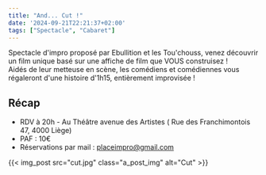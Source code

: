 ```yaml
---
title: "And... Cut !"
date: '2024-09-21T22:21:37+02:00'
tags: ["Spectacle", "Cabaret"]
---
```


Spectacle d'impro proposé par Ebullition et les Tou'chouss, venez découvrir un film unique basé sur une affiche de film que VOUS construisez !  
Aidés de leur metteuse en scène, les comédiens et comédiennes vous régaleront d'une histoire d'1h15, entièrement improvisée !  

## Récap
- RDV à 20h - Au Théâtre avenue des Artistes ( Rue des Franchimontois 47, 4000 Liège)
- PAF : 10€
- Réservations par mail : placeimpro@gmail.com


{{< img_post src="cut.jpg" class="a_post_img" alt="Cut" >}}